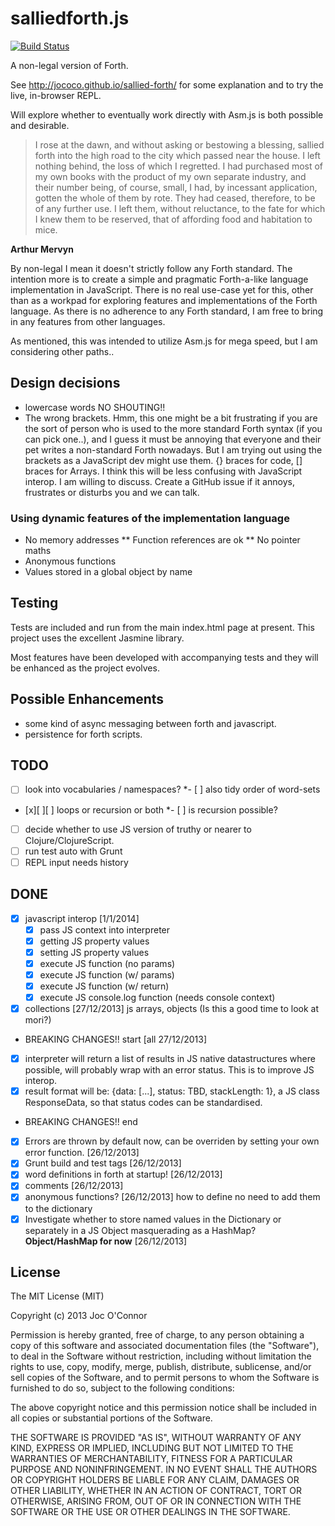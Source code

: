 # salliedforth.js

[![Build Status](https://travis-ci.org/jococo/sallied-forth.svg?branch=master)](https://travis-ci.org/jococo/sallied-forth)

A non-legal version of Forth.

See http://jococo.github.io/sallied-forth/ for some explanation and to try the live, in-browser REPL.

Will explore whether to eventually work directly with Asm.js is both possible and desirable.

> I rose at the dawn, and without asking or bestowing a blessing, sallied forth into the high road to the city which passed near the house. I left nothing behind, the loss of which I regretted. I had purchased most of my own books with the product of my own separate industry, and their number being, of course, small, I had, by incessant application, gotten the whole of them by rote. They had ceased, therefore, to be of any further use. I left them, without reluctance, to the fate for which I knew them to be reserved, that of affording food and habitation to mice.

__Arthur Mervyn__

By non-legal I mean it doesn't strictly follow any Forth standard. The intention more is to create a simple and pragmatic Forth-a-like language implementation in JavaScript. There is no real use-case yet for this, other than as a workpad for exploring features and implementations of the Forth language. As there is no adherence to any Forth standard, I am free to bring in any features from other languages.

As mentioned, this was intended to utilize Asm.js for mega speed, but I am considering other paths..

## Design decisions

* lowercase words NO SHOUTING!!
* The wrong brackets. Hmm, this one might be a bit frustrating if you are the sort of person who is used to the more standard Forth syntax (if you can pick one..), and I guess it must be annoying that everyone and their pet writes a non-standard Forth nowadays. But I am trying out using the brackets as a JavaScript dev might use them. {} braces for code, [] braces for Arrays. I think this will be less confusing with JavaScript interop. I am willing to discuss. Create a GitHub issue if it annoys, frustrates or disturbs you and we can talk.

### Using dynamic features of the implementation language

* No memory addresses
  ** Function references are ok
  ** No pointer maths
* Anonymous functions
* Values stored in a global object by name

## Testing

Tests are included and run from the main index.html page at present. This project uses the excellent Jasmine library.

Most features have been developed with accompanying tests and they will be enhanced as the project evolves.

## Possible Enhancements

- some kind of async messaging between forth and javascript.
- persistence for forth scripts.


## TODO


- [ ] look into vocabularies / namespaces?
  *- [ ] also tidy order of word-sets
- [x][ ][ ] loops or recursion or both
  *- [ ] is recursion possible?
- [ ] decide whether to use JS version of truthy or nearer to Clojure/ClojureScript.
- [ ] run test auto with Grunt
- [ ] REPL input needs history

## DONE

- [x] javascript interop [1/1/2014]
  - [x] pass JS context into interpreter
  - [x] getting JS property values
  - [x] setting JS property values
  - [x] execute JS function (no params)
  - [x] execute JS function (w/ params)
  - [x] execute JS function (w/ return)
  - [x] execute JS console.log function (needs console context)
- [x] collections [27/12/2013]
  js arrays, objects (Is this a good time to look at mori?)
- BREAKING CHANGES!! start [all 27/12/2013]
- [x] interpreter will return a list of results in JS native datastructures where possible, will probably wrap with an error status. This is to improve JS interop.
- [x] result format will be: {data: [<array of values>...], status: TBD, stackLength: 1}, a JS class ResponseData, so that status codes can be standardised.
- BREAKING CHANGES!! end
- [x] Errors are thrown by default now, can be overriden by setting your own error function. [26/12/2013]
- [x] Grunt build and test tags [26/12/2013]
- [x] word definitions in forth at startup! [26/12/2013]
- [x] comments [26/12/2013]
- [x] anonymous functions? [26/12/2013]
  how to define
  no need to add them to the dictionary
- [x] Investigate whether to store named values in the Dictionary or
separately in a JS Object masquerading as a HashMap?
  **Object/HashMap for now** [26/12/2013]

## License

The MIT License (MIT)

Copyright (c) 2013 Joc O'Connor

Permission is hereby granted, free of charge, to any person obtaining a copy of
this software and associated documentation files (the "Software"), to deal in
the Software without restriction, including without limitation the rights to
use, copy, modify, merge, publish, distribute, sublicense, and/or sell copies of
the Software, and to permit persons to whom the Software is furnished to do so,
subject to the following conditions:

The above copyright notice and this permission notice shall be included in all
copies or substantial portions of the Software.

THE SOFTWARE IS PROVIDED "AS IS", WITHOUT WARRANTY OF ANY KIND, EXPRESS OR
IMPLIED, INCLUDING BUT NOT LIMITED TO THE WARRANTIES OF MERCHANTABILITY, FITNESS
FOR A PARTICULAR PURPOSE AND NONINFRINGEMENT. IN NO EVENT SHALL THE AUTHORS OR
COPYRIGHT HOLDERS BE LIABLE FOR ANY CLAIM, DAMAGES OR OTHER LIABILITY, WHETHER
IN AN ACTION OF CONTRACT, TORT OR OTHERWISE, ARISING FROM, OUT OF OR IN
CONNECTION WITH THE SOFTWARE OR THE USE OR OTHER DEALINGS IN THE SOFTWARE.
